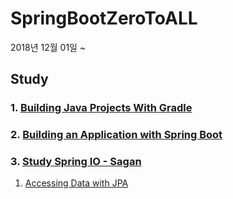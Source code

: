# SpringBootZeroToALL
2018년 12월 01일 ~

## Study
### 1. [Building Java Projects With Gradle](https://github.com/pasudo123/SpringBootZeroToALL/blob/master/1.%20Building%20Java%20Projects%20With%20Gradle/README.md)

### 2. [Building an Application with Spring Boot](https://github.com/pasudo123/SpringBootZeroToALL/blob/master/2.%20Building%20an%20Application%20with%20Spring%20Boot/README.md)

### 3. [Study Spring IO - Sagan](https://github.com/pasudo123/SpringBootZeroToALL/blob/master/3.%20Study%20Spring%20IO%20-%20Sagan/README.md)
1. [Accessing Data with JPA](https://github.com/pasudo123/SpringBootZeroToALL/blob/master/3.%20Study%20Spring%20IO%20-%20Sagan/3.1%20Study%20Spring%20IO%20-%20Accessing%20Data%20with%20JPA.md)
